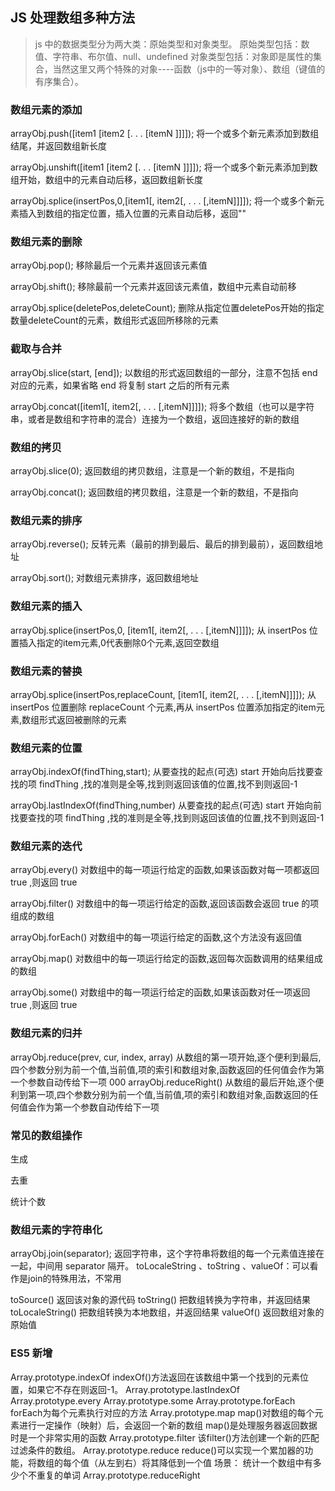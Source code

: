 ## JS 处理数组多种方法

> js 中的数据类型分为两大类：原始类型和对象类型。
  原始类型包括：数值、字符串、布尔值、null、undefined
  对象类型包括：对象即是属性的集合，当然这里又两个特殊的对象----函数（js中的一等对象）、数组（键值的有序集合）。

### 数组元素的添加

arrayObj.push([item1 [item2 [. . . [itemN ]]]]);
将一个或多个新元素添加到数组结尾，并返回数组新长度

arrayObj.unshift([item1 [item2 [. . . [itemN ]]]]);
将一个或多个新元素添加到数组开始，数组中的元素自动后移，返回数组新长度

arrayObj.splice(insertPos,0,[item1[, item2[, . . . [,itemN]]]]);
将一个或多个新元素插入到数组的指定位置，插入位置的元素自动后移，返回""

### 数组元素的删除

arrayObj.pop();
移除最后一个元素并返回该元素值

arrayObj.shift();
移除最前一个元素并返回该元素值，数组中元素自动前移

arrayObj.splice(deletePos,deleteCount);
删除从指定位置deletePos开始的指定数量deleteCount的元素，数组形式返回所移除的元素

### 截取与合并

arrayObj.slice(start, [end]);
以数组的形式返回数组的一部分，注意不包括 end 对应的元素，如果省略 end 将复制 start 之后的所有元素

arrayObj.concat([item1[, item2[, . . . [,itemN]]]]); 
将多个数组（也可以是字符串，或者是数组和字符串的混合）连接为一个数组，返回连接好的新的数组

### 数组的拷贝

arrayObj.slice(0); 
返回数组的拷贝数组，注意是一个新的数组，不是指向

arrayObj.concat(); 
返回数组的拷贝数组，注意是一个新的数组，不是指向

### 数组元素的排序

arrayObj.reverse(); 
反转元素（最前的排到最后、最后的排到最前），返回数组地址

arrayObj.sort(); 
对数组元素排序，返回数组地址

### 数组元素的插入

arrayObj.splice(insertPos,0, [item1[, item2[, . . . [,itemN]]]]);
从 insertPos 位置插入指定的item元素,0代表删除0个元素,返回空数组

### 数组元素的替换
arrayObj.splice(insertPos,replaceCount, [item1[, item2[, . . . [,itemN]]]]);
从 insertPos 位置删除 replaceCount 个元素,再从 insertPos 位置添加指定的item元素,数组形式返回被删除的元素

### 数组元素的位置

arrayObj.indexOf(findThing,start);
从要查找的起点(可选) start 开始向后找要查找的项 findThing ,找的准则是全等,找到则返回该值的位置,找不到则返回-1

arrayObj.lastIndexOf(findThing,number)
从要查找的起点(可选) start 开始向前找要查找的项 findThing ,找的准则是全等,找到则返回该值的位置,找不到则返回-1

### 数组元素的迭代

arrayObj.every()
对数组中的每一项运行给定的函数,如果该函数对每一项都返回 true ,则返回 true

arrayObj.filter()
对数组中的每一项运行给定的函数,返回该函数会返回 true 的项组成的数组

arrayObj.forEach()
对数组中的每一项运行给定的函数,这个方法没有返回值

arrayObj.map()
对数组中的每一项运行给定的函数,返回每次函数调用的结果组成的数组

arrayObj.some()
对数组中的每一项运行给定的函数,如果该函数对任一项返回 true ,则返回 true 

### 数组元素的归并

arrayObj.reduce(prev, cur, index, array)
从数组的第一项开始,逐个便利到最后,四个参数分别为前一个值,当前值,项的索引和数组对象,函数返回的任何值会作为第一个参数自动传给下一项
000
arrayObj.reduceRight()
从数组的最后开始,逐个便利到第一项,四个参数分别为前一个值,当前值,项的索引和数组对象,函数返回的任何值会作为第一个参数自动传给下一项

### 常见的数组操作

生成

去重

统计个数

### 数组元素的字符串化

arrayObj.join(separator); 
返回字符串，这个字符串将数组的每一个元素值连接在一起，中间用 separator 隔开。
toLocaleString 、toString 、valueOf：可以看作是join的特殊用法，不常用

toSource()	返回该对象的源代码
toString()	把数组转换为字符串，并返回结果
toLocaleString()	把数组转换为本地数组，并返回结果
valueOf()	返回数组对象的原始值

### ES5 新增

Array.prototype.indexOf
  indexOf()方法返回在该数组中第一个找到的元素位置，如果它不存在则返回-1。
Array.prototype.lastIndexOf
Array.prototype.every
Array.prototype.some
Array.prototype.forEach
  forEach为每个元素执行对应的方法
Array.prototype.map
  map()对数组的每个元素进行一定操作（映射）后，会返回一个新的数组
  map()是处理服务器返回数据时是一个非常实用的函数
Array.prototype.filter
  该filter()方法创建一个新的匹配过滤条件的数组。
Array.prototype.reduce
  reduce()可以实现一个累加器的功能，将数组的每个值（从左到右）将其降低到一个值
  场景： 统计一个数组中有多少个不重复的单词
Array.prototype.reduceRight